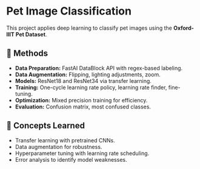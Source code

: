 # Pet Image Classification

This project applies deep learning to classify pet images using the **Oxford-IIIT Pet Dataset**.

## 🚀 Methods
- **Data Preparation:** FastAI DataBlock API with regex-based labeling.  
- **Data Augmentation:** Flipping, lighting adjustments, zoom.  
- **Models:** ResNet18 and ResNet34 via transfer learning.  
- **Training:** One-cycle learning rate policy, learning rate finder, fine-tuning.  
- **Optimization:** Mixed precision training for efficiency.  
- **Evaluation:** Confusion matrix, most confused classes.  

## 🧠 Concepts Learned
- Transfer learning with pretrained CNNs.  
- Data augmentation for robustness.  
- Hyperparameter tuning with learning rate scheduling.  
- Error analysis to identify model weaknesses.  

